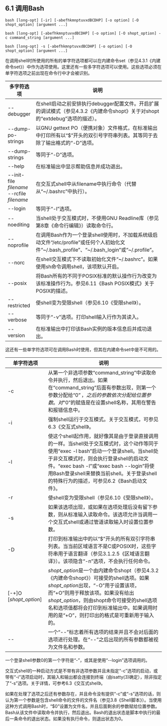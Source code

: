 ## 6.1 调用Bash

```
bash [long-opt] [-ir] [-abefhkmnptuvxdBCDHP] [-o option] [-O shopt_option] [argument ...]

bash [long-opt] [-abefhkmnptuvxdBCDHP] [-o option] [-O shopt_option] -c command_string [argument ...]

bash [long-opt] -s [-abefhkmnptuvxdBCDHP] [-o option] [-O shopt_option] [argument ...]
```

在调用shell时所使用的所有的单字符选项都可以在内建命令set（参见4.3.1《内建命令set》）中作为选项使用。这里还有一些多字符选项可以使用。这些选项必须在单字符选项之前出现在命令行中才会被识别。

多字符选项 | 说明
--- | ---
--debugger | 在shell启动之前安排执行debugger配置文件。开启扩展的调试模式（参见4.3.2《内建命令shopt》关于对shopt的“extdebug”选项的描述）。
--dump-po-strings | 以GNU gettext PO（便携对象）文件格式，在标准输出中打印所有以“$”开头的双引号字符串列表。其等同于去除了输出格式的“-D”选项。
--dump-strings | 等同于“-D”选项。
--help | 在标准输出中显示帮助信息并成功退出。
--init-file *filename*<br>--rcfile *filename* | 在交互式shell中从filename中执行命令（代替从“~/.bashrc”中执行）。
--login | 等同于“-l”选项。
--noediting | 当shell处于交互模式时，不使用GNU Readline库（参见第8章《命令行编辑》）读取命令行。
--noprofile | 在调用Bash作为一个登录shell使用时，不加载系统级启动文件“/etc/profile”或任何个人初始化文件“~/.bash_profile”、“~/.bash_login”或“~/.profile”。
--norc | 在shell交互模式下不读取初始化文件“~/.bashrc”。如果使用sh命令调用shell，该项默认开启。
--posix | 将Bash所有的不同于POSIX标准的默认操作行为改变为该标准操作行为。参见6.11《Bash POSIX模式》关于POSIX的描述。
--restricted | 使shell变为受限shell（参见6.10《受限shell》）。
--verbose | 等同于“-v”选项。打印shell输入行作为其读入。
--version | 在标准输出中打印该Bash实例的版本信息后并成功退出。

这还有一些单字符选项可在调用Bash时使用，但其在内建命令set中是不可用的。

单字符选项 | 说明
--- | ---
-c | 从第一个非选项参数“command_string”中读取命令并执行，然后退出。如果在“command_string”后面有参数出现，则第一个参数分配给“$0”，之后的参数依次分配给位置参数。对“$0”的赋值是在设置shell名称，其用在警告和报错信息中。
-i | 强制shell运行于交互模式。关于交互模式，可参见6.3《交互式shell》。
-l | 使这个shell起作用，就好像其是由于登录直接调用的一样。当shell处于交互模式时，这个动作等同于使用“exec -l bash”启动一个登录shell。当shell处于非交互模式时，则会执行登录shell的启动文件。“exec bash -l”或“exec bash --login”将使用Bash登录shell来替换当前shell。关于登录shell的特殊行为的描述，可参见6.2《Bash启动文件》。
-r | 使shell变为受限shell（参见6.10《受限shell》）。
-s | 如果该选项出现，或如果在选项处理后没有留下参数，则从标准输入读取命令。该选项允许当调用一个交互式shell或通过管道读取输入时设置位置参数。
-D | 打印到标准输出中的以“$”开头的所有双引字符串列表。当当前区域语言不是C或POSIX时，这些字符串用于语言翻译（参见3.1.2.5《区域语言翻译》）。该项隐含“-n”选项，不会执行任何命令。
\[-+]O \[*shopt_option*] | *shopt_option*是一个由内建命令shopt（参见4.3.2《内建命令shopt》）可接受的shell选项。如果*shopt_option*出现，“-O”用于设置该项，而“+O”则用于释放该项。如果没有给出*shopt_option*，则由shopt命令可接受的shell选项名和选项值都将会打印到标准输出中。如果调用时用的是“+O”，则打印出的格式是可重新用于输入的。
-- | 一个“--”标志着所有选项的结束并且不会对后面的选项进行处理。在“--”之后出现的所有参数都被视为文件名和参数。

一个登录shell参数0的第一个字符是“-”，或其是使用“--login”选项调用的。

交互式shell的一种启动方式是不带有非选项参数并且未指定“-c”选项的启动，或带有“-i”选项启动时，其输入和输出都会连接到终端（由isatty(3)确定），除非指定了“-s”选项。关于详情，可参考6.3《交互式shell》。

如果在处理了选项之后还有参数存在，并且命令没有提供“-c”或“-s”选项的话，则认为第一个参数是包含shell命令的文件的文件名（参见3.8《Shell脚本》）。当使用这种方式调用Bash时，“$0”设置为文件名，并且后面剩余的参数赋给位置参数。Bash从该文件中读取命令并执行，然后退出。Bash的退出状态是脚本中执行的最后一条命令的退出状态。如果没有执行命令，则退出状态为0。

